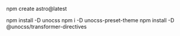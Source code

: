 npm create astro@latest

npm install -D unocss 
npm i -D unocss-preset-theme
npm install -D @unocss/transformer-directives